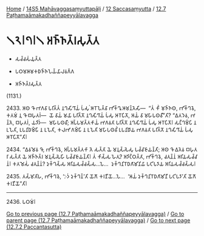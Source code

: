 
[Home](/) / [14S5 Mahāvaggasaṃyuttapāḷi](../...md) / [12 Saccasaṃyutta](...md) / [12.7 Paṭhamaāmakadhaññapeyyālavagga](../14S5/12/12.7.md)

# 𑁧𑁨𑁇𑁭𑁇𑁧 𑀅𑀜𑁆𑀜𑀢𑁆𑀭𑀲𑀼𑀢𑁆𑀢

* 𑀲𑀘𑁆𑀘𑀲𑀁𑀬𑀼𑀢𑁆𑀢

* 𑀧𑀞𑀫𑀆𑀫𑀓𑀥𑀜𑁆𑀜𑀧𑁂𑀬𑁆𑀬𑀸𑀮𑀯𑀕𑁆𑀕

* 𑀅𑀜𑁆𑀜𑀢𑁆𑀭𑀲𑀼𑀢𑁆𑀢

(1131.)

2433\. 𑀅𑀣 𑀔𑁄 𑀪𑀕𑀯𑀸 𑀧𑀭𑀺𑀢𑁆𑀢𑀁 𑀦𑀔𑀲𑀺𑀔𑀸𑀬𑀁 𑀧𑀁𑀲𑀼𑀁 𑀆𑀭𑁄𑀧𑁂𑀢𑁆𑀯𑀸 𑀪𑀺𑀓𑁆𑀔𑀽 𑀆𑀫𑀦𑁆𑀢𑁂𑀲𑀺—  “𑀢𑀁 𑀓𑀺𑀁 𑀫𑀜𑁆𑀜𑀣, 𑀪𑀺𑀓𑁆𑀔𑀯𑁂, 𑀓𑀢𑀫𑀁 𑀦𑀼 𑀔𑁄 𑀩𑀳𑀼𑀢𑀭𑀁—  𑀬𑁄 𑀯𑀸𑀬𑀁 𑀫𑀬𑀸 𑀧𑀭𑀺𑀢𑁆𑀢𑁄 𑀦𑀔𑀲𑀺𑀔𑀸𑀬𑀁 𑀧𑀁𑀲𑀼 𑀆𑀭𑁄𑀧𑀺𑀢𑁄, 𑀅𑀬𑀁 𑀯𑀸 𑀫𑀳𑀸𑀧𑀣𑀯𑀻”𑀢𑀺? “𑀏𑀢𑀤𑁂𑀯, 𑀪𑀦𑁆𑀢𑁂, 𑀩𑀳𑀼𑀢𑀭𑀁, 𑀬𑀤𑀺𑀤𑀁—  𑀫𑀳𑀸𑀧𑀣𑀯𑀻; 𑀅𑀧𑁆𑀧𑀫𑀢𑁆𑀢𑀓𑀸𑀬𑀁 𑀪𑀕𑀯𑀢𑀸 𑀧𑀭𑀺𑀢𑁆𑀢𑁄 𑀦𑀔𑀲𑀺𑀔𑀸𑀬𑀁 𑀧𑀁𑀲𑀼 𑀆𑀭𑁄𑀧𑀺𑀢𑁄𑁇 𑀲𑀗𑁆𑀔𑀫𑁆𑀧𑀺 𑀦 𑀉𑀧𑁂𑀢𑀺, 𑀉𑀧𑀦𑀺𑀥𑀫𑁆𑀧𑀺 𑀦 𑀉𑀧𑁂𑀢𑀺, 𑀓𑀮𑀪𑀸𑀕𑀫𑁆𑀧𑀺 𑀦 𑀉𑀧𑁂𑀢𑀺 𑀫𑀳𑀸𑀧𑀣𑀯𑀺𑀁 𑀉𑀧𑀦𑀺𑀥𑀸𑀬 𑀪𑀕𑀯𑀢𑀸 𑀧𑀭𑀺𑀢𑁆𑀢𑁄 𑀦𑀔𑀲𑀺𑀔𑀸𑀬𑀁 𑀧𑀁𑀲𑀼 𑀆𑀭𑁄𑀧𑀺𑀢𑁄”𑀢𑀺𑁇

2434\. “𑀏𑀯𑀫𑁂𑀯 𑀔𑁄, 𑀪𑀺𑀓𑁆𑀔𑀯𑁂, 𑀅𑀧𑁆𑀧𑀫𑀢𑁆𑀢𑀓𑀸 𑀢𑁂 𑀲𑀢𑁆𑀢𑀸 𑀬𑁂 𑀫𑀦𑀼𑀲𑁆𑀲𑁂𑀲𑀼 𑀧𑀘𑁆𑀘𑀸𑀚𑀸𑀬𑀦𑁆𑀢𑀺; 𑀅𑀣 𑀔𑁄 𑀏𑀢𑁂𑀯 𑀩𑀳𑀼𑀢𑀭𑀸 𑀲𑀢𑁆𑀢𑀸 𑀬𑁂 𑀅𑀜𑁆𑀜𑀢𑁆𑀭 𑀫𑀦𑀼𑀲𑁆𑀲𑁂𑀳𑀺 𑀧𑀘𑁆𑀘𑀸𑀚𑀸𑀬𑀦𑁆𑀢𑀺𑁇 𑀢𑀁 𑀓𑀺𑀲𑁆𑀲 𑀳𑁂𑀢𑀼? 𑀅𑀤𑀺𑀝𑁆𑀞𑀢𑁆𑀢𑀸, 𑀪𑀺𑀓𑁆𑀔𑀯𑁂, 𑀘𑀢𑀼𑀦𑁆𑀦𑀁 𑀅𑀭𑀺𑀬𑀲𑀘𑁆𑀘𑀸𑀦𑀁𑁇 𑀓𑀢𑀫𑁂𑀲𑀁 𑀘𑀢𑀼𑀦𑁆𑀦𑀁? 𑀤𑀼𑀓𑁆𑀔𑀲𑁆𑀲 𑀅𑀭𑀺𑀬𑀲𑀘𑁆𑀘𑀲𑁆𑀲…𑀧𑁂…  𑀤𑀼𑀓𑁆𑀔𑀦𑀺𑀭𑁄𑀥𑀕𑀸𑀫𑀺𑀦𑀺𑀬𑀸 𑀧𑀝𑀺𑀧𑀤𑀸𑀬 𑀅𑀭𑀺𑀬𑀲𑀘𑁆𑀘𑀲𑁆𑀲𑁇

2435\. 𑀢𑀲𑁆𑀫𑀸𑀢𑀺𑀳, 𑀪𑀺𑀓𑁆𑀔𑀯𑁂, ‘𑀇𑀤𑀁 𑀤𑀼𑀓𑁆𑀔𑀦𑁆’𑀢𑀺 𑀬𑁄𑀕𑁄 𑀓𑀭𑀡𑀻𑀬𑁄…𑀧𑁂…  ‘𑀅𑀬𑀁 𑀤𑀼𑀓𑁆𑀔𑀦𑀺𑀭𑁄𑀥𑀕𑀸𑀫𑀺𑀦𑀻 𑀧𑀝𑀺𑀧𑀤𑀸’𑀢𑀺 𑀬𑁄𑀕𑁄 𑀓𑀭𑀡𑀻𑀬𑁄”𑀢𑀺𑁇

---

2436\. 𑀧𑀞𑀫𑀁𑁇



[Go to previous page (12.7 Paṭhamaāmakadhaññapeyyālavagga)](../14S5/12/12.7.md) / [Go to parent page (12.7 Paṭhamaāmakadhaññapeyyālavagga)](../14S5/12/12.7.md) / [Go to next page (12.7.2 Paccantasutta)](12.7.2.md)


